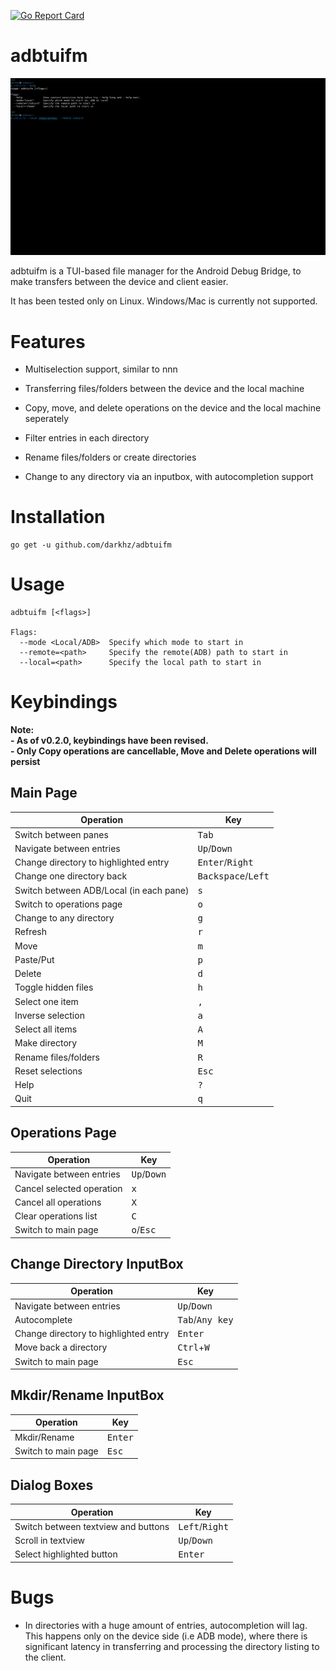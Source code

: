 
[![Go Report Card](https://goreportcard.com/badge/github.com/darkhz/adbtuifm)](https://goreportcard.com/report/github.com/darkhz/adbtuifm)
# adbtuifm

![demo](demo/demo.gif)

adbtuifm is a TUI-based file manager for the Android Debug Bridge, to make transfers
between the device and client easier.

It has been tested only on Linux. Windows/Mac is currently not supported.

# Features
- Multiselection support, similar to nnn

- Transferring files/folders between the device and the local machine

- Copy, move, and delete operations on the device and the local machine
  seperately

- Filter entries in each directory

- Rename files/folders or create directories

- Change to any directory via an inputbox, with autocompletion support

# Installation
```
go get -u github.com/darkhz/adbtuifm
```
# Usage
```
adbtuifm [<flags>]

Flags:
  --mode <Local/ADB>  Specify which mode to start in
  --remote=<path>     Specify the remote(ADB) path to start in
  --local=<path>      Specify the local path to start in
  ```

# Keybindings
**Note:**<br />
**- As of v0.2.0, keybindings have been revised.**<br />
**- Only Copy operations are cancellable, Move and Delete operations will persist**

## Main Page
|Operation                              |Key                                 |
|---------------------------------------|------------------------------------|
|Switch between panes                   |<kbd>Tab</kbd>                      |
|Navigate between entries               |<kbd>Up</kbd>/<kbd>Down</kbd>       |
|Change directory to highlighted entry  |<kbd>Enter</kbd>/<kbd>Right</kbd>   |
|Change one directory back              |<kbd>Backspace</kbd>/<kbd>Left</kbd>|
|Switch between ADB/Local (in each pane)|<kbd>s</kbd>                        |
|Switch to operations page              |<kbd>o</kbd>                        |
|Change to any directory                |<kbd>g</kbd>                        |
|Refresh                                |<kbd>r</kbd>                        |
|Move                                   |<kbd>m</kbd>                        |
|Paste/Put                              |<kbd>p</kbd>                        |
|Delete                                 |<kbd>d</kbd>                        |
|Toggle hidden files                    |<kbd>h</kbd>                        |
|Select one item                        |<kbd>,</kbd>                        |
|Inverse selection                      |<kbd>a</kbd>                        |
|Select all items                       |<kbd>A</kbd>                        |
|Make directory                         |<kbd>M</kbd>                        |
|Rename files/folders                   |<kbd>R</kbd>                        |
|Reset selections                       |<kbd>Esc</kbd>                      |
|Help                                   |<kbd>?</kbd>                        |
|Quit                                   |<kbd>q</kbd>                        |

## Operations Page
|Operation                |Key                          |
|-------------------------|-----------------------------|
|Navigate between entries |<kbd>Up</kbd>/<kbd>Down</kbd>|
|Cancel selected operation|<kbd>x</kbd>                 |
|Cancel all operations    |<kbd>X</kbd>                 |
|Clear operations list    |<kbd>C</kbd>                 |
|Switch to main page      |<kbd>o</kbd>/<kbd>Esc</kbd>  |

## Change Directory InputBox
|Operation                            |Key                              |
|-------------------------------------|---------------------------------|
|Navigate between entries             |<kbd>Up</kbd>/<kbd>Down</kbd>    |
|Autocomplete                         |<kbd>Tab</kbd>/<kbd>Any key</kbd>|
|Change directory to highlighted entry|<kbd>Enter</kbd>                 |
|Move back a directory                |<kbd>Ctrl</kbd>+<kbd>W</kbd>     |
|Switch to main page                  |<kbd>Esc</kbd>                   |

## Mkdir/Rename InputBox
|Operation          |Key             |
|-------------------|----------------|
|Mkdir/Rename       |<kbd>Enter</kbd>|
|Switch to main page|<kbd>Esc</kbd>  |

## Dialog Boxes
|Operation                          |Key                             |
|-----------------------------------|--------------------------------|
|Switch between textview and buttons|<kbd>Left</kbd>/<kbd>Right</kbd>|
|Scroll in textview                 |<kbd>Up</kbd>/<kbd>Down</kbd>   |
|Select highlighted button          |<kbd>Enter</kbd>                |

# Bugs
-  In directories with a huge amount of entries, autocompletion will lag.
   This happens only on the device side (i.e ADB mode), where there is
   significant latency in transferring and processing the directory listing
   to the client.
